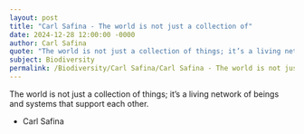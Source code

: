 ```yaml
---
layout: post
title: "Carl Safina - The world is not just a collection of"
date: 2024-12-28 12:00:00 -0000
author: Carl Safina
quote: "The world is not just a collection of things; it’s a living network of beings and systems that support each other."
subject: Biodiversity
permalink: /Biodiversity/Carl Safina/Carl Safina - The world is not just a collection of
---
```


The world is not just a collection of things; it’s a living network of beings and systems that support each other.

- Carl Safina
